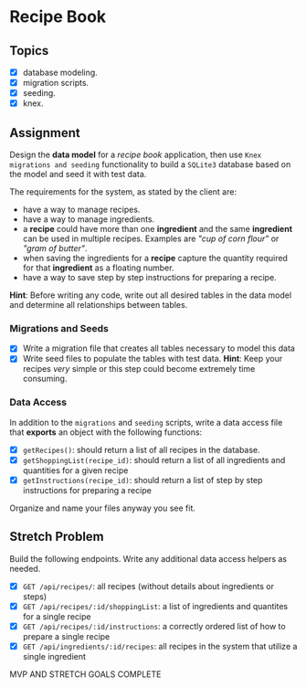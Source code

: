 # Recipe Book

## Topics

- [X] database modeling.
- [X] migration scripts.
- [X] seeding.
- [X] knex.

## Assignment

Design the **data model** for a _recipe book_ application, then use `Knex migrations and seeding` functionality to build a `SQLite3` database based on the model and seed it with test data.

The requirements for the system, as stated by the client are:

- have a way to manage recipes.
- have a way to manage ingredients.
- a **recipe** could have more than one **ingredient** and the same **ingredient** can be used in multiple recipes. Examples are _"cup of corn flour"_ or _"gram of butter"_.
- when saving the ingredients for a **recipe** capture the quantity required for that **ingredient** as a floating number.
- have a way to save step by step instructions for preparing a recipe.

**Hint**: Before writing any code, write out all desired tables in the data model and determine all relationships between tables. 

### Migrations and Seeds

- [X] Write a migration file that creates all tables necessary to model this data
- [X] Write seed files to populate the tables with test data. **Hint**: Keep your recipes *very* simple or this step could become extremely time consuming.

### Data Access

In addition to the `migrations` and `seeding` scripts, write a data access file that **exports** an object with the following functions:

- [X] `getRecipes()`: should return a list of all recipes in the database.
- [X] `getShoppingList(recipe_id)`: should return a list of all ingredients and quantities for a given recipe
- [X] `getInstructions(recipe_id)`: should return a list of step by step instructions for preparing a recipe

Organize and name your files anyway you see fit.

## Stretch Problem

Build the following endpoints. Write any additional data access helpers as needed.

- [X] `GET /api/recipes/`: all recipes (without details about ingredients or steps)
- [X] `GET /api/recipes/:id/shoppingList`: a list of ingredients and quantites for a single recipe
- [X] `GET /api/recipes/:id/instructions`: a correctly ordered list of how to prepare a single recipe
- [X] `GET /api/ingredients/:id/recipes`: all recipes in the system that utilize a single ingredient 

MVP AND STRETCH GOALS COMPLETE